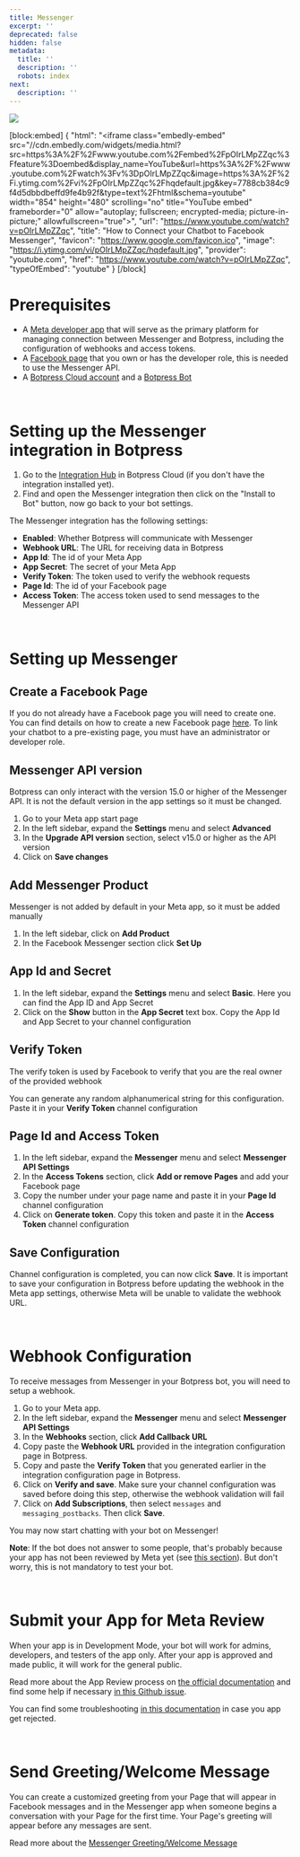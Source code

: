 ```yaml
---
title: Messenger
excerpt: ''
deprecated: false
hidden: false
metadata:
  title: ''
  description: ''
  robots: index
next:
  description: ''
---
```

![](https://files.readme.io/281dbea-image.png)

[block:embed]
{
  "html": "<iframe class=\"embedly-embed\" src=\"//cdn.embedly.com/widgets/media.html?src=https%3A%2F%2Fwww.youtube.com%2Fembed%2FpOIrLMpZZqc%3Ffeature%3Doembed&display_name=YouTube&url=https%3A%2F%2Fwww.youtube.com%2Fwatch%3Fv%3DpOIrLMpZZqc&image=https%3A%2F%2Fi.ytimg.com%2Fvi%2FpOIrLMpZZqc%2Fhqdefault.jpg&key=7788cb384c9f4d5dbbdbeffd9fe4b92f&type=text%2Fhtml&schema=youtube\" width=\"854\" height=\"480\" scrolling=\"no\" title=\"YouTube embed\" frameborder=\"0\" allow=\"autoplay; fullscreen; encrypted-media; picture-in-picture;\" allowfullscreen=\"true\"></iframe>",
  "url": "https://www.youtube.com/watch?v=pOIrLMpZZqc",
  "title": "How to Connect your Chatbot to Facebook Messenger",
  "favicon": "https://www.google.com/favicon.ico",
  "image": "https://i.ytimg.com/vi/pOIrLMpZZqc/hqdefault.jpg",
  "provider": "youtube.com",
  "href": "https://www.youtube.com/watch?v=pOIrLMpZZqc",
  "typeOfEmbed": "youtube"
}
[/block]


# Prerequisites

- A [Meta developer app](https://developers.facebook.com/apps/create/) that will serve as the primary platform for managing connection between Messenger and Botpress, including the configuration of webhooks and access tokens.
- A [Facebook page](https://www.facebook.com/pages/create/) that you own or has the developer role, this is needed to use the Messenger API.
- A [Botpress Cloud account](https://sso.botpress.cloud) and a [Botpress Bot](https://botpress.com/docs/cloud/getting-started/create-and-publish-your-chatbot/)

<br />

# Setting up the Messenger integration in Botpress

1. Go to the [Integration Hub](https://app.botpress.cloud/hub) in Botpress Cloud (if you don't have the integration installed yet).
2. Find and open the Messenger integration then click on the "Install to Bot" button, now go back to your bot settings.

The Messenger integration has the following settings:

- **Enabled**: Whether Botpress will communicate with Messenger
- **Webhook URL**: The URL for receiving data in Botpress
- **App Id**: The id of your Meta App
- **App Secret**: The secret of your Meta App
- **Verify Token**: The token used to verify the webhook requests
- **Page Id**: The id of your Facebook page
- **Access Token**: The access token used to send messages to the Messenger API

<br />

# Setting up Messenger

## Create a Facebook Page

If you do not already have a Facebook page you will need to create one. You can find details on how to create a new Facebook page [here](https://www.facebook.com/pages/create/). To link your chatbot to a pre-existing page, you must have an administrator or developer role.

## Messenger API version

Botpress can only interact with the version 15.0 or higher of the Messenger API. It is not the default version in the app settings so it must be changed.

1. Go to your Meta app start page
2. In the left sidebar, expand the **Settings** menu and select **Advanced**
3. In the **Upgrade API version** section, select v15.0 or higher as the API version
4. Click on **Save changes**

## Add Messenger Product

Messenger is not added by default in your Meta app, so it must be added manually

1. In the left sidebar, click on **Add Product**
2. In the Facebook Messenger section click **Set Up**

## App Id and Secret

1. In the left sidebar, expand the **Settings** menu and select **Basic**. Here you can find the App ID and App Secret
2. Click on the **Show** button in the **App Secret** text box. Copy the App Id and App Secret to your channel configuration

## Verify Token

The verify token is used by Facebook to verify that you are the real owner of the provided webhook

You can generate any random alphanumerical string for this configuration. Paste it in your **Verify Token** channel configuration

## Page Id and Access Token

1. In the left sidebar, expand the **Messenger** menu and select **Messenger API Settings**
2. In the **Access Tokens** section, click **Add or remove Pages** and add your Facebook page
3. Copy the number under your page name and paste it in your **Page Id** channel configuration
4. Click on **Generate token**. Copy this token and paste it in the **Access Token** channel configuration

## Save Configuration

Channel configuration is completed, you can now click **Save**. It is important to save your configuration in Botpress before updating the webhook in the Meta app settings, otherwise Meta will be unable to validate the webhook URL.

<br />

# Webhook Configuration

To receive messages from Messenger in your Botpress bot, you will need to setup a webhook.

1. Go to your Meta app.
2. In the left sidebar, expand the **Messenger** menu and select **Messenger API Settings**
3. In the **Webhooks** section, click **Add Callback URL**
4. Copy paste the **Webhook URL** provided in the integration configuration page in Botpress.
5. Copy and paste the **Verify Token** that you generated earlier in the integration configuration page in Botpress.
6. Click on **Verify and save**. Make sure your channel configuration was saved before doing this step, otherwise the webhook validation will fail
7. Click on **Add Subscriptions**, then select `messages` and `messaging_postbacks`. Then click **Save**.

You may now start chatting with your bot on Messenger! 

**Note**: If the bot does not answer to some people, that's probably because your app has not been reviewed by Meta yet (see [this section](../docs/instagram#submit-your-app-for-meta-review)). But don't worry, this is not mandatory to test your bot.

<br />

# Submit your App for Meta Review

When your app is in Development Mode, your bot will work for admins, developers, and testers of the app only. After your app is approved and made public, it will work for the general public.

Read more about the App Review process on [the official documentation](https://developers.facebook.com/docs/app-review/submission-guide) and find some help if necessary [in this Github issue](https://github.com/microsoft/botframework-sdk/issues/1465).

You can find some troubleshooting [in this documentation](https://developers.facebook.com/docs/app-review/support/rejection-guides/messenger) in case you app get rejected.

<br />

# Send Greeting/Welcome Message

You can create a customized greeting from your Page that will appear in Facebook messages and in the Messenger app when someone begins a conversation with your Page for the first time. Your Page's greeting will appear before any messages are sent.

Read more about the [Messenger Greeting/Welcome Message](https://www.facebook.com/help/1698046970464236)